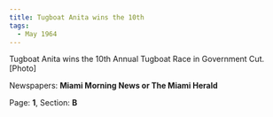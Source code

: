 ```yaml
---  
title: Tugboat Anita wins the 10th  
tags:  
  - May 1964  
---  
```

  
Tugboat Anita wins the 10th Annual Tugboat Race in Government Cut. [Photo]  
  
Newspapers: **Miami Morning News or The Miami Herald**  
  
Page: **1**, Section: **B** 
